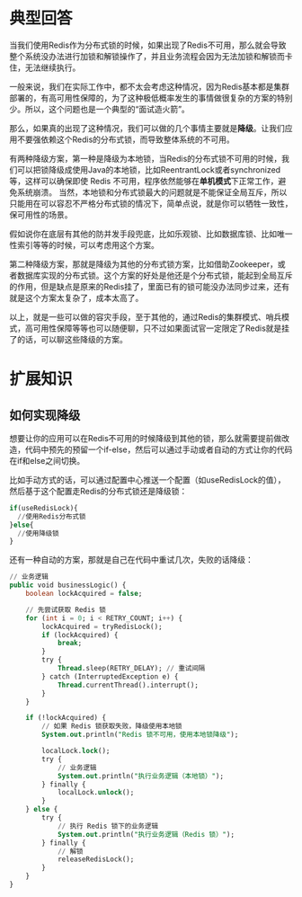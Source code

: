 # 典型回答


当我们使用Redis作为分布式锁的时候，如果出现了Redis不可用，那么就会导致整个系统没办法进行加锁和解锁操作了，并且业务流程会因为无法加锁和解锁而卡住，无法继续执行。



一般来说，我们在实际工作中，都不太会考虑这种情况，因为Redis基本都是集群部署的，有高可用性保障的，为了这种极低概率发生的事情做很复杂的方案的特别少。所以，这个问题也是一个典型的“面试造火箭”。



那么，如果真的出现了这种情况，我们可以做的几个事情主要就是**降级**。让我们应用不要强依赖这个Redis的分布式锁，而导致整体系统的不可用。



有两种降级方案，第一种是降级为本地锁，当Redis的分布式锁不可用的时候，我们可以把锁降级成使用Java的本地锁，比如ReentrantLock或者synchronized等，这样可以确保即使 Redis 不可用，程序依然能够在**单机模式**下正常工作，避免系统崩溃。  当然，本地锁和分布式锁最大的问题就是不能保证全局互斥，所以只能用在可以容忍不严格分布式锁的情况下，简单点说，就是你可以牺牲一致性，保可用性的场景。



假如说你在底层有其他的防并发手段兜底，比如乐观锁、比如数据库锁、比如唯一性索引等等的时候，可以考虑用这个方案。



第二种降级方案，那就是降级为其他的分布式锁方案，比如借助Zookeeper，或者数据库实现的分布式锁。这个方案的好处是他还是个分布式锁，能起到全局互斥的作用，但是缺点是原来的Redis挂了，里面已有的锁可能没办法同步过来，还有就是这个方案太复杂了，成本太高了。



以上，就是一些可以做的容灾手段，至于其他的，通过Redis的集群模式、哨兵模式，高可用性保障等等也可以随便聊，只不过如果面试官一定限定了Redis就是挂了的话，可以聊这些降级的方案。



# 扩展知识


## 如何实现降级


想要让你的应用可以在Redis不可用的时候降级到其他的锁，那么就需要提前做改造，代码中预先的预留一个if-else，然后可以通过手动或者自动的方式让你的代码在if和else之间切换。



比如手动方式的话，可以通过配置中心推送一个配置（如useRedisLock的值），然后基于这个配置走Redis的分布式锁还是降级锁：



```sql
if(useRedisLock){
  //使用Redis分布式锁  
}else{
  //使用降级锁
}
```



还有一种自动的方案，那就是自己在代码中重试几次，失败的话降级：



```sql
// 业务逻辑
public void businessLogic() {
    boolean lockAcquired = false;

    // 先尝试获取 Redis 锁
    for (int i = 0; i < RETRY_COUNT; i++) {
        lockAcquired = tryRedisLock();
        if (lockAcquired) {
            break;
        }
        try {
            Thread.sleep(RETRY_DELAY); // 重试间隔
        } catch (InterruptedException e) {
            Thread.currentThread().interrupt();
        }
    }

    if (!lockAcquired) {
        // 如果 Redis 锁获取失败，降级使用本地锁
        System.out.println("Redis 锁不可用，使用本地锁降级");

        localLock.lock();
        try {
            // 业务逻辑
            System.out.println("执行业务逻辑（本地锁）");
        } finally {
            localLock.unlock();
        }
    } else {
        try {
            // 执行 Redis 锁下的业务逻辑
            System.out.println("执行业务逻辑（Redis 锁）");
        } finally {
            // 解锁
            releaseRedisLock();
        }
    }
}
```



